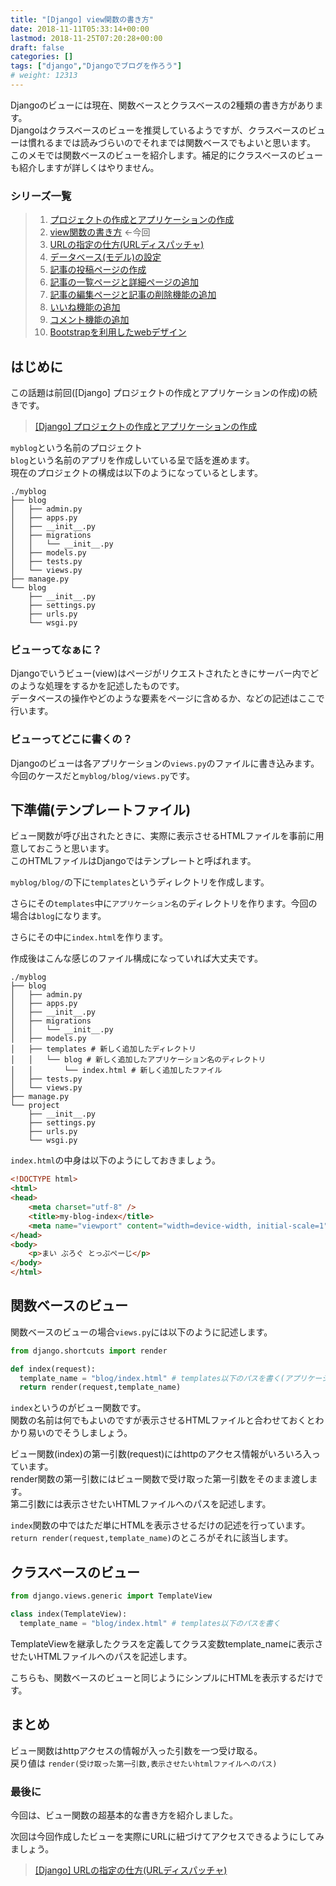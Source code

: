 ```yaml
---
title: "[Django] view関数の書き方"
date: 2018-11-11T05:33:14+00:00
lastmod: 2018-11-25T07:20:28+00:00
draft: false
categories: []
tags: ["django","Djangoでブログを作ろう"]
# weight: 12313
---
```

Djangoのビューには現在、関数ベースとクラスベースの2種類の書き方があります。  
Djangoはクラスベースのビューを推奨しているようですが、クラスベースのビューは慣れるまでは読みづらいのでそれまでは関数ベースでもよいと思います。  
このメモでは関数ベースのビューを紹介します。補足的にクラスベースのビューも紹介しますが詳しくはやりません。    

### シリーズ一覧  
> 1. [プロジェクトの作成とアプリケーションの作成](/articles/68/)  
> 1. [view関数の書き方](/articles/69/) <-今回  
> 1. [URLの指定の仕方(URLディスパッチャ)](/articles/70/)  
> 1. [データベース(モデル)の設定](/articles/71/)  
> 1. [記事の投稿ページの作成](/articles/72/)  
> 1. [記事の一覧ページと詳細ページの追加](/articles/73/)  
> 1. [記事の編集ページと記事の削除機能の追加](/articles/74/)  
> 1. [いいね機能の追加](/articles/75/)
> 1. [コメント機能の追加](/articles/77/)
> 1. [Bootstrapを利用したwebデザイン](/articles/78/)


## はじめに
この話題は前回([Django] プロジェクトの作成とアプリケーションの作成)の続きです。  
> [[Django] プロジェクトの作成とアプリケーションの作成](/articles/68/)  


`myblog`という名前のプロジェクト  
`blog`という名前のアプリを作成しいている呈で話を進めます。  
現在のプロジェクトの構成は以下のようになっているとします。  

```
./myblog
├── blog
│   ├── admin.py
│   ├── apps.py
│   ├── __init__.py
│   ├── migrations
│   │   └── __init__.py
│   ├── models.py
│   ├── tests.py
│   └── views.py
├── manage.py
└── blog
    ├── __init__.py
    ├── settings.py
    ├── urls.py
    └── wsgi.py
```

### ビューってなぁに？  
Djangoでいうビュー(view)はページがリクエストされたときにサーバー内でどのような処理をするかを記述したものです。  
データベースの操作やどのような要素をページに含めるか、などの記述はここで行います。  

### ビューってどこに書くの？
Djangoのビューは各アプリケーションの`views.py`のファイルに書き込みます。  
今回のケースだと`myblog/blog/views.py`です。  


## 下準備(テンプレートファイル)
ビュー関数が呼び出されたときに、実際に表示させるHTMLファイルを事前に用意しておこうと思います。  
このHTMLファイルはDjangoではテンプレートと呼ばれます。  

`myblog/blog/`の下に`templates`というディレクトリを作成します。  

さらにその`templates`中に`アプリケーション名`のディレクトリを作ります。今回の場合は`blog`になります。  

さらにその中に`index.html`を作ります。  
  
作成後はこんな感じのファイル構成になっていれば大丈夫です。  

```
./myblog
├── blog
│   ├── admin.py
│   ├── apps.py
│   ├── __init__.py
│   ├── migrations
│   │   └── __init__.py
│   ├── models.py
│   ├── templates # 新しく追加したディレクトリ
│   │   └── blog # 新しく追加したアプリケーション名のディレクトリ
│   │       └── index.html # 新しく追加したファイル
│   ├── tests.py
│   └── views.py
├── manage.py
└── project
    ├── __init__.py
    ├── settings.py
    ├── urls.py
    └── wsgi.py
```

`index.html`の中身は以下のようにしておきましょう。  
```html
<!DOCTYPE html>
<html>
<head>
    <meta charset="utf-8" />
    <title>my-blog-index</title>
    <meta name="viewport" content="width=device-width, initial-scale=1">
</head>
<body>
    <p>まい ぶろぐ とっぷぺーじ</p>
</body>
</html>
```

## 関数ベースのビュー
関数ベースのビューの場合`views.py`には以下のように記述します。  
```python
from django.shortcuts import render

def index(request):
  template_name = "blog/index.html" # templates以下のパスを書く(アプリケーション名[blog] / ファイル名[index.html])
  return render(request,template_name)
```

`index`というのがビュー関数です。  
関数の名前は何でもよいのですが表示させるHTMLファイルと合わせておくとわかり易いのでそうしましょう。  

ビュー関数(index)の第一引数(request)にはhttpのアクセス情報がいろいろ入っています。  
render関数の第一引数にはビュー関数で受け取った第一引数をそのまま渡します。  
第二引数には表示させたいHTMLファイルへのパスを記述します。  
  
`index`関数の中ではただ単にHTMLを表示させるだけの記述を行っています。  
`return render(request,template_name)`のところがそれに該当します。  

## クラスベースのビュー
```python
from django.views.generic import TemplateView

class index(TemplateView):
  template_name = "blog/index.html" # templates以下のパスを書く
```
TemplateViewを継承したクラスを定義してクラス変数template_nameに表示させたいHTMLファイルへのパスを記述します。  

こちらも、関数ベースのビューと同じようにシンプルにHTMLを表示するだけです。  

## まとめ
ビュー関数はhttpアクセスの情報が入った引数を一つ受け取る。  
戻り値は
`render(受け取った第一引数,表示させたいhtmlファイルへのパス)`

### 最後に
今回は、ビュー関数の超基本的な書き方を紹介しました。  
  
次回は今回作成したビューを実際にURLに紐づけてアクセスできるようにしてみましょう。  

> [[Django] URLの指定の仕方(URLディスパッチャ)](/articles/70/)  
